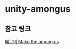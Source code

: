 # unity-amongus

## 참고 링크
[베르의 Make the among us](https://www.youtube.com/playlist?list=PLYQHfkihy4Aw6QjsZqwwbD4ihpwvm7N0U)
